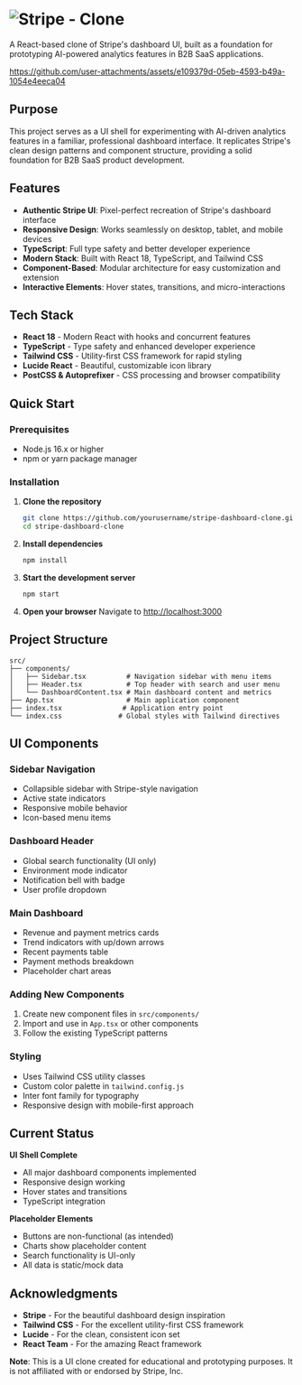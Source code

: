 # ![Stripe - Clone](https://stripechat.netlify.app/)


A React-based clone of Stripe's dashboard UI, built as a foundation for prototyping AI-powered analytics features in B2B SaaS applications.


https://github.com/user-attachments/assets/e109379d-05eb-4593-b49a-1054e4eeca04


## Purpose

This project serves as a UI shell for experimenting with AI-driven analytics features in a familiar, professional dashboard interface. It replicates Stripe's clean design patterns and component structure, providing a solid foundation for B2B SaaS product development.

## Features

- **Authentic Stripe UI**: Pixel-perfect recreation of Stripe's dashboard interface
- **Responsive Design**: Works seamlessly on desktop, tablet, and mobile devices
- **TypeScript**: Full type safety and better developer experience
- **Modern Stack**: Built with React 18, TypeScript, and Tailwind CSS
- **Component-Based**: Modular architecture for easy customization and extension
- **Interactive Elements**: Hover states, transitions, and micro-interactions

## Tech Stack

- **React 18** - Modern React with hooks and concurrent features
- **TypeScript** - Type safety and enhanced developer experience
- **Tailwind CSS** - Utility-first CSS framework for rapid styling
- **Lucide React** - Beautiful, customizable icon library
- **PostCSS & Autoprefixer** - CSS processing and browser compatibility

## Quick Start

### Prerequisites

- Node.js 16.x or higher
- npm or yarn package manager

### Installation

1. **Clone the repository**
   ```bash
   git clone https://github.com/yourusername/stripe-dashboard-clone.git
   cd stripe-dashboard-clone
   ```

2. **Install dependencies**
   ```bash
   npm install
   ```

3. **Start the development server**
   ```bash
   npm start
   ```

4. **Open your browser**
   Navigate to [http://localhost:3000](http://localhost:3000)

## Project Structure

```
src/
├── components/
│   ├── Sidebar.tsx          # Navigation sidebar with menu items
│   ├── Header.tsx           # Top header with search and user menu
│   └── DashboardContent.tsx # Main dashboard content and metrics
├── App.tsx                  # Main application component
├── index.tsx               # Application entry point
└── index.css              # Global styles with Tailwind directives
```

## UI Components

### Sidebar Navigation
- Collapsible sidebar with Stripe-style navigation
- Active state indicators
- Responsive mobile behavior
- Icon-based menu items

### Dashboard Header
- Global search functionality (UI only)
- Environment mode indicator
- Notification bell with badge
- User profile dropdown

### Main Dashboard
- Revenue and payment metrics cards
- Trend indicators with up/down arrows
- Recent payments table
- Payment methods breakdown
- Placeholder chart areas

### Adding New Components
1. Create new component files in `src/components/`
2. Import and use in `App.tsx` or other components
3. Follow the existing TypeScript patterns

### Styling
- Uses Tailwind CSS utility classes
- Custom color palette in `tailwind.config.js`
- Inter font family for typography
- Responsive design with mobile-first approach

## Current Status

**UI Shell Complete** 
- All major dashboard components implemented
- Responsive design working
- Hover states and transitions
- TypeScript integration

**Placeholder Elements** 
- Buttons are non-functional (as intended)
- Charts show placeholder content
- Search functionality is UI-only
- All data is static/mock data

## Acknowledgments

- **Stripe** - For the beautiful dashboard design inspiration
- **Tailwind CSS** - For the excellent utility-first CSS framework
- **Lucide** - For the clean, consistent icon set
- **React Team** - For the amazing React framework


**Note**: This is a UI clone created for educational and prototyping purposes. It is not affiliated with or endorsed by Stripe, Inc.

